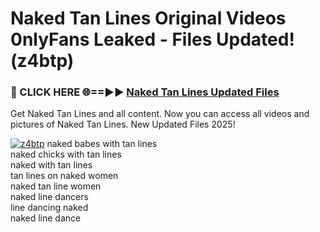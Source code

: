 # Naked Tan Lines Original Videos 0nlyFans Leaked - Files Updated! (z4btp)

<h3>🔴 CLICK HERE 🌐==►► <a href="https://tinyurl.com/up5wt9bj" rel="nofollow">Naked Tan Lines Updated Files</a></h3>

Get Naked Tan Lines and all content. Now you can access all videos and pictures of Naked Tan Lines. New Updated Files 2025!

[![z4btp](https://i.imgur.com/ABiUzMV.gif)](https://tinyurl.com/up5wt9bj)
naked babes with tan lines<br>
naked chicks with tan lines<br>
naked with tan lines<br>
tan lines on naked women<br>
naked tan line women<br>
naked line dancers<br>
line dancing naked<br>
naked line dance